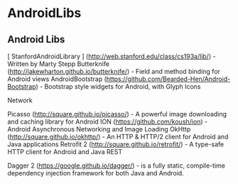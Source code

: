 # AndroidLibs
Android Libs
---


[ StanfordAndroidLibrary ] (http://web.stanford.edu/class/cs193a/lib/) - Written by Marty Stepp
Butterknife (http://jakewharton.github.io/butterknife/) - Field and method binding for Android views
AndroidBootstrap (https://github.com/Bearded-Hen/Android-Bootstrap) - Bootstrap style widgets for Android, with Glyph Icons


Network

Picasso (http://square.github.io/picasso/) - A powerful image downloading and caching library for Android
ION (https://github.com/koush/ion) - Android Asynchronous Networking and Image Loading
OkHttp (http://square.github.io/okhttp/) - An HTTP & HTTP/2 client for Android and Java applications
Retrofit 2 (http://square.github.io/retrofit/) - A type-safe HTTP client for Android and Java REST

Dagger 2 (https://google.github.io/dagger/) - is a fully static, compile-time dependency injection framework for both Java and Android.